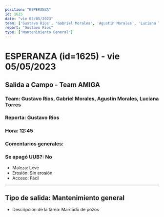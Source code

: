 ```yaml
---
position: "ESPERANZA"
id: 1625
date: "vie 05/05/2023"
team: ['Gustavo Rios', 'Gabriel Morales', 'Agustin Morales', 'Luciana Torres']
report: "Gustavo Rios"
type: ["Mantenimiento General"]
---
```


# ESPERANZA (id=1625) - vie 05/05/2023
## Salida a Campo - Team AMIGA
### Team: Gustavo Rios, Gabriel Morales, Agustin Morales, Luciana Torres
### Reporta: Gustavo Rios
### Hora: 12:45
### Comentarios generales: 
### Se apagó UUB?: No 
- Maleza: Leve
- Erosión: Sin erosión
- Acceso: Fácil
---------
## Tipo de salida: Mantenimiento general
   - Descripción de la tarea: Marcado de pozos

